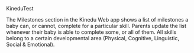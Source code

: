 KineduTest

The Milestones section in the Kinedu Web app shows a list of milestones a baby can, or cannot, complete for a particular skill. Parents update the list whenever their baby is able to complete some, or all of them. All skills belong to a certain developmental area (Physical, Cognitive, Linguistic, Social & Emotional).